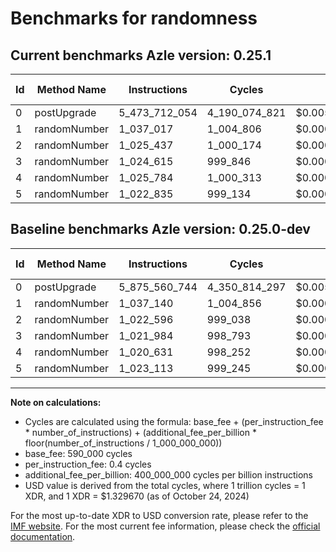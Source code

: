 # Benchmarks for randomness

## Current benchmarks Azle version: 0.25.1

| Id  | Method Name  | Instructions  | Cycles        | USD           | USD/Million Calls | Change                                  |
| --- | ------------ | ------------- | ------------- | ------------- | ----------------- | --------------------------------------- |
| 0   | postUpgrade  | 5_473_712_054 | 4_190_074_821 | $0.0055714168 | $5_571.41         | <font color="green">-401_848_690</font> |
| 1   | randomNumber | 1_037_017     | 1_004_806     | $0.0000013361 | $1.33             | <font color="green">-123</font>         |
| 2   | randomNumber | 1_025_437     | 1_000_174     | $0.0000013299 | $1.32             | <font color="red">+2_841</font>         |
| 3   | randomNumber | 1_024_615     | 999_846       | $0.0000013295 | $1.32             | <font color="red">+2_631</font>         |
| 4   | randomNumber | 1_025_784     | 1_000_313     | $0.0000013301 | $1.33             | <font color="red">+5_153</font>         |
| 5   | randomNumber | 1_022_835     | 999_134       | $0.0000013285 | $1.32             | <font color="green">-278</font>         |

## Baseline benchmarks Azle version: 0.25.0-dev

| Id  | Method Name  | Instructions  | Cycles        | USD           | USD/Million Calls |
| --- | ------------ | ------------- | ------------- | ------------- | ----------------- |
| 0   | postUpgrade  | 5_875_560_744 | 4_350_814_297 | $0.0057851472 | $5_785.14         |
| 1   | randomNumber | 1_037_140     | 1_004_856     | $0.0000013361 | $1.33             |
| 2   | randomNumber | 1_022_596     | 999_038       | $0.0000013284 | $1.32             |
| 3   | randomNumber | 1_021_984     | 998_793       | $0.0000013281 | $1.32             |
| 4   | randomNumber | 1_020_631     | 998_252       | $0.0000013273 | $1.32             |
| 5   | randomNumber | 1_023_113     | 999_245       | $0.0000013287 | $1.32             |

---

**Note on calculations:**

- Cycles are calculated using the formula: base_fee + (per_instruction_fee \* number_of_instructions) + (additional_fee_per_billion \* floor(number_of_instructions / 1_000_000_000))
- base_fee: 590_000 cycles
- per_instruction_fee: 0.4 cycles
- additional_fee_per_billion: 400_000_000 cycles per billion instructions
- USD value is derived from the total cycles, where 1 trillion cycles = 1 XDR, and 1 XDR = $1.329670 (as of October 24, 2024)

For the most up-to-date XDR to USD conversion rate, please refer to the [IMF website](https://www.imf.org/external/np/fin/data/rms_sdrv.aspx).
For the most current fee information, please check the [official documentation](https://internetcomputer.org/docs/current/developer-docs/gas-cost#execution).
